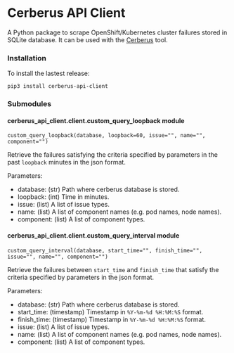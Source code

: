 # Cerberus API Client

A Python package to scrape OpenShift/Kubernetes cluster failures stored in SQLite database. It can be used with the [Cerberus](https://github.com/openshift-scale/cerberus) tool.

### Installation
To install the lastest release:

`pip3 install cerberus-api-client`


### Submodules

#### cerberus_api_client.client.custom_query_loopback module
`custom_query_loopback(database, loopback=60, issue="", name="", component="")`

Retrieve the failures satisfying the criteria specified by parameters in the past `loopback` minutes in the json format.

Parameters:
- database: (str) Path where cerberus database is stored.
- loopback: (int) Time in minutes.
- issue: (list) A list of issue types.
- name: (list) A list of component names (e.g. pod names, node names).
- component: (list) A list of component types.

#### cerberus_api_client.client.custom_query_interval module
`custom_query_interval(database, start_time="", finish_time="", issue="", name="", component="")`

Retrieve the failures between `start_time` and `finish_time` that satisfy the criteria specified by parameters in the json format.

Parameters:
- database: (str) Path where cerberus database is stored.
- start_time: (timestamp) Timestamp in `%Y-%m-%d %H:%M:%S` format.
- finish_time: (timestamp) Timestamp in `%Y-%m-%d %H:%M:%S` format.
- issue: (list) A list of issue types.
- name: (list) A list of component names (e.g. pod names, node names).
- component: (list) A list of component types.
